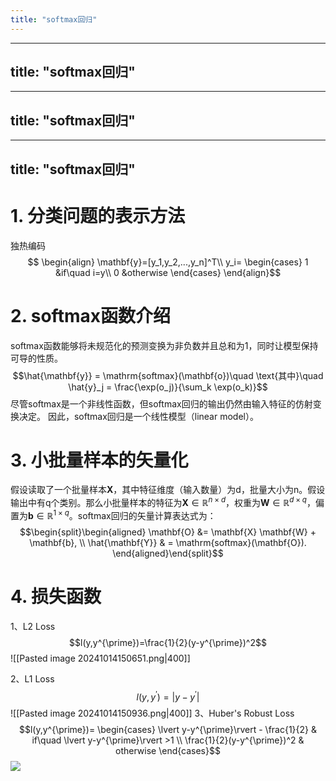 ```yaml
---
title: "softmax回归"
---
```

---
title: "softmax回归"
---
---
title: "softmax回归"
---
---
title: "softmax回归"
---
# 1. 分类问题的表示方法
独热编码
$$
\begin{align}
\mathbf{y}=[y_1,y_2,...,y_n]^T\\
y_i=
\begin{cases}
1 &if\quad i=y\\
0 &otherwise
\end{cases}
\end{align}$$
# 2. softmax函数介绍
softmax函数能够将未规范化的预测变换为非负数并且总和为1，同时让模型保持 可导的性质。
$$\hat{\mathbf{y}} = \mathrm{softmax}(\mathbf{o})\quad \text{其中}\quad \hat{y}_j = \frac{\exp(o_j)}{\sum_k \exp(o_k)}$$
尽管softmax是一个非线性函数，但softmax回归的输出仍然由输入特征的仿射变换决定。 因此，softmax回归是一个线性模型（linear model）。

# 3. 小批量样本的矢量化
假设读取了一个批量样本$\mathbf{X}$，其中特征维度（输入数量）为d，批量大小为n。假设输出中有q个类别。那么小批量样本的特征为$\mathbf{X} \in \mathbb{R}^{n \times d}$，权重为$\mathbf{W} \in \mathbb{R}^{d \times q}$，偏置为$\mathbf{b} \in \mathbb{R}^{1\times q}$。softmax回归的矢量计算表达式为：
$$\begin{split}\begin{aligned} \mathbf{O} &= \mathbf{X} \mathbf{W} + \mathbf{b}, \\ \hat{\mathbf{Y}} & = \mathrm{softmax}(\mathbf{O}). \end{aligned}\end{split}$$

# 4. 损失函数
1、L2 Loss
$$l(y,y^{\prime})=\frac{1}{2}(y-y^{\prime})^2$$
![[Pasted image 20241014150651.png|400]]

2、L1 Loss
$$l(y,y^{\prime})=\lvert y-y^{\prime}\rvert$$
![[Pasted image 20241014150936.png|400]]
3、Huber's Robust Loss
$$l(y,y^{\prime})=
\begin{cases}
\lvert y-y^{\prime}\rvert - \frac{1}{2} & if\quad \lvert y-y^{\prime}\rvert >1 \\
\frac{1}{2}(y-y^{\prime})^2 & otherwise
\end{cases}$$
![](assets/images/Pasted%20image%2020241016213005.png)